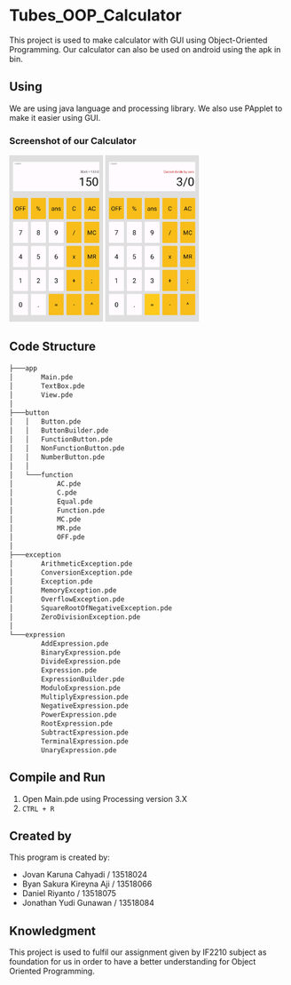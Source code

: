 # Tubes_OOP_Calculator
This project is used to make calculator with GUI using Object-Oriented Programming. Our calculator can also be used on android using the apk in bin.

## Using
We are using java language and processing library. We also use PApplet to make it easier using GUI. 

### Screenshot of our Calculator
<img src="docs/Screenshot1.jpg" height="300">
<img src="docs/Screenshot2.jpg" height="300">

## Code Structure
```
├───app
│       Main.pde
│       TextBox.pde
│       View.pde
│
├───button
│   │   Button.pde
│   │   ButtonBuilder.pde
│   │   FunctionButton.pde
│   │   NonFunctionButton.pde
│   │   NumberButton.pde
│   │
│   └───function
│           AC.pde
│           C.pde
│           Equal.pde
│           Function.pde
│           MC.pde
│           MR.pde
│           OFF.pde
│
├───exception
│       ArithmeticException.pde
│       ConversionException.pde
│       Exception.pde
│       MemoryException.pde
│       OverflowException.pde
│       SquareRootOfNegativeException.pde
│       ZeroDivisionException.pde
│
└───expression
        AddExpression.pde
        BinaryExpression.pde
        DivideExpression.pde
        Expression.pde
        ExpressionBuilder.pde
        ModuloExpression.pde
        MultiplyExpression.pde
        NegativeExpression.pde
        PowerExpression.pde
        RootExpression.pde
        SubtractExpression.pde
        TerminalExpression.pde
        UnaryExpression.pde
```

## Compile and Run
1. Open Main.pde using Processing version 3.X
1. ```CTRL + R```

## Created by
This program is created by:
- Jovan Karuna Cahyadi    / 13518024
- Byan Sakura Kireyna Aji / 13518066
- Daniel Riyanto          / 13518075
- Jonathan Yudi Gunawan   / 13518084

## Knowledgment
This project is used to fulfil our assignment given by IF2210 subject as foundation for us in order to have a better understanding for Object Oriented Programming. 
